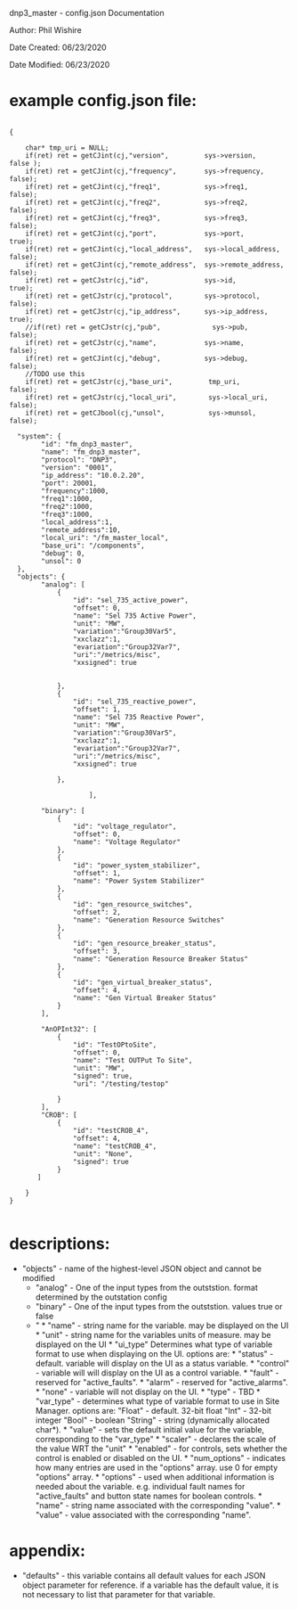 dnp3_master - config.json Documentation

Author: Phil Wishire

Date Created: 06/23/2020

Date Modified: 06/23/2020


# example config.json file:

<pre><code>
{

    char* tmp_uri = NULL;
    if(ret) ret = getCJint(cj,"version",         sys->version,        false );
    if(ret) ret = getCJint(cj,"frequency",       sys->frequency,      false);
    if(ret) ret = getCJint(cj,"freq1",           sys->freq1,          false);
    if(ret) ret = getCJint(cj,"freq2",           sys->freq2,          false);
    if(ret) ret = getCJint(cj,"freq3",           sys->freq3,          false);
    if(ret) ret = getCJint(cj,"port",            sys->port,           true);
    if(ret) ret = getCJint(cj,"local_address",   sys->local_address,  false);
    if(ret) ret = getCJint(cj,"remote_address",  sys->remote_address, false);
    if(ret) ret = getCJstr(cj,"id",              sys->id,             true);
    if(ret) ret = getCJstr(cj,"protocol",        sys->protocol,       false);
    if(ret) ret = getCJstr(cj,"ip_address",      sys->ip_address,     true);
    //if(ret) ret = getCJstr(cj,"pub",             sys->pub,            false);
    if(ret) ret = getCJstr(cj,"name",            sys->name,           false);
    if(ret) ret = getCJint(cj,"debug",           sys->debug,          false);
    //TODO use this
    if(ret) ret = getCJstr(cj,"base_uri",         tmp_uri,            false);
    if(ret) ret = getCJstr(cj,"local_uri",        sys->local_uri,     false);
    if(ret) ret = getCJbool(cj,"unsol",           sys->munsol,        false);

  "system": {
        "id": "fm_dnp3_master",
        "name": "fm_dnp3_master",
        "protocol": "DNP3",
        "version": "0001",
        "ip_address": "10.0.2.20",
        "port": 20001,
        "frequency":1000,
        "freq1":1000,
        "freq2":1000,
        "freq3":1000,
        "local_address":1,
        "remote_address":10,
        "local_uri": "/fm_master_local",
        "base_uri": "/components",
        "debug": 0,
        "unsol": 0
  },
  "objects": {
        "analog": [
            {
                "id": "sel_735_active_power",
                "offset": 0,
                "name": "Sel 735 Active Power",
                "unit": "MW",
		        "variation":"Group30Var5",
                "xxclazz":1,
		        "evariation":"Group32Var7",
                "uri":"/metrics/misc",
                "xxsigned": true


            },
            {
                "id": "sel_735_reactive_power",
                "offset": 1,
                "name": "Sel 735 Reactive Power",
                "unit": "MW",
		        "variation":"Group30Var5",
                "xxclazz":1,
		        "evariation":"Group32Var7",
                "uri":"/metrics/misc",
                "xxsigned": true

            },
            
                    ],

        "binary": [
            {
                "id": "voltage_regulator",
                "offset": 0,
                "name": "Voltage Regulator"
            },
            {
                "id": "power_system_stabilizer",
                "offset": 1,
                "name": "Power System Stabilizer"
            },
            {
                "id": "gen_resource_switches",
                "offset": 2,
                "name": "Generation Resource Switches"
            },
            {
                "id": "gen_resource_breaker_status",
                "offset": 3,
                "name": "Generation Resource Breaker Status"
            },
            {
                "id": "gen_virtual_breaker_status",
                "offset": 4,
                "name": "Gen Virtual Breaker Status"
            }
        ],
        
        "AnOPInt32": [
            {
                "id": "TestOPtoSite",
                "offset": 0,
                "name": "Test OUTPut To Site",
                "unit": "MW",
                "signed": true,
                "uri": "/testing/testop"

            }
        ],
        "CROB": [
            {
                "id": "testCROB_4",
                "offset": 4,
                "name": "testCROB_4",
                "unit": "None",
                "signed": true
            }
       ]

    }
}
	
</code></pre>


# descriptions:

* "objects" - name of the highest-level JSON object and cannot be modified
	* "analog" - One of the input types from the outststion. format determined by the outstation config
	* "binary" - One of the input types from the outststion. values true or false
  * "
		* "name" - string name for the variable.  may be displayed on the UI
		* "unit" - string name for the variables units of measure.  may be displayed on the UI
		* "ui_type" Determines what type of variable format to use when displaying on the UI.  options are:
			* "status" - default.  variable will display on the UI as a status variable.
			* "control" - variable will will display on the UI as a control variable.
			* "fault" - reserved for "active_faults".
			* "alarm" - reserved for "active_alarms".
			* "none" - variable will not display on the UI.
		* "type" - TBD
		* "var_type" - determines what type of variable format to use in Site Manager.  options are:
			"Float" - default. 32-bit float
			"Int"  - 32-bit integer
			"Bool" - boolean
			"String" - string (dynamically allocated char*).
		* "value" - sets the default initial value for the variable, corresponding to the "var_type"
		* "scaler" - declares the scale of the value WRT the "unit" 
		* "enabled" - for controls, sets whether the control is enabled or disabled on the UI.
		* "num_options" - indicates how many entries are used in the "options" array.  use 0 for empty "options" array.
		* "options" - used when additional information is needed about the variable.  e.g. individual fault names for "active_faults" and button state names for boolean controls.
			* "name" - string name associated with the corresponding "value".
			* "value" - value associated with the corresponding "name".  
	

# appendix: 

* "defaults" - this variable contains all default values for each JSON object parameter for reference.  if a variable has the default value, it is not necessary to list that parameter for that variable.
